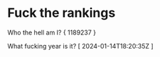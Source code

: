# Fuck the rankings

Who the hell am I?
{ 1189237 }

What fucking year is it?
[ 2024-01-14T18:20:35Z ]
